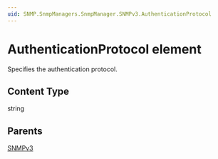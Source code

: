 ```yaml
---
uid: SNMP.SnmpManagers.SnmpManager.SNMPv3.AuthenticationProtocol
---
```


# AuthenticationProtocol element

Specifies the authentication protocol.

## Content Type

string

## Parents

[SNMPv3](xref:SNMP.SnmpManagers.SnmpManager.SNMPv3)
